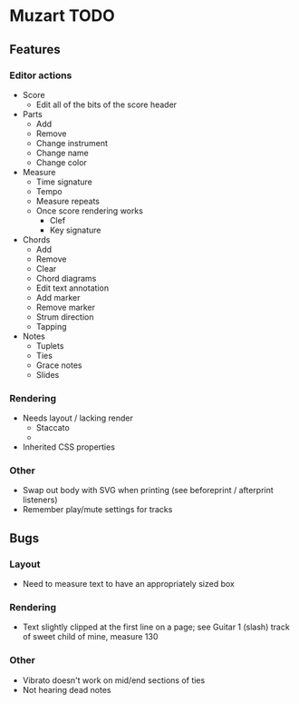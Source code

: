 <!-- markdownlint-disable-file MD024 -->

# Muzart TODO

## Features

### Editor actions

- Score
  - Edit all of the bits of the score header
- Parts
  - Add
  - Remove
  - Change instrument
  - Change name
  - Change color
- Measure
  - Time signature
  - Tempo
  - Measure repeats
  - Once score rendering works
    - Clef
    - Key signature
- Chords
  - Add
  - Remove
  - Clear
  - Chord diagrams
  - Edit text annotation
  - Add marker
  - Remove marker
  - Strum direction
  - Tapping
- Notes
  - Tuplets
  - Ties
  - Grace notes
  - Slides

### Rendering

- Needs layout / lacking render
  - Staccato
  -
- Inherited CSS properties

### Other

- Swap out body with SVG when printing (see beforeprint / afterprint listeners)
- Remember play/mute settings for tracks

## Bugs

### Layout

- Need to measure text to have an appropriately sized box

### Rendering

- Text slightly clipped at the first line on a page; see Guitar 1 (slash) track of sweet child of mine, measure 130

### Other

- Vibrato doesn't work on mid/end sections of ties
- Not hearing dead notes
